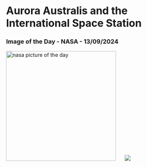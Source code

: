 # Aurora Australis and the International Space Station
### Image of the Day - NASA - 13/09/2024
<img src="https://apod.nasa.gov/apod/image/2409/iss071e564695_1024.jpg" alt="nasa picture of the day" width="300"/>&nbsp; &nbsp; &nbsp; <img src="https://github-readme-streak-stats.herokuapp.com/?user=tempo-riz&theme=synthwave" >
 
 
 
 
 
 
 
 
 
 
 
 
 
 
 
 
 
 
 
 
 
 
 
 
 
 
 
 
 
 
 
